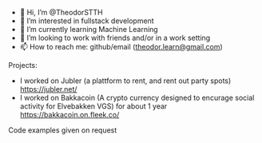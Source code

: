 - 👋 Hi, I’m @TheodorSTTH
- 👀 I’m interested in fullstack development
- 🌱 I’m currently learning Machine Learning
- 💞️ I’m looking to work with friends and/or in a work setting
- 📫 How to reach me: github/email (theodor.learn@gmail.com)

Projects:
- I worked on Jubler (a plattform to rent, and rent out party spots) https://jubler.net/
- I worked on Bakkacoin (A crypto currency designed to encurage social activity for Elvebakken VGS) for about 1 year https://bakkacoin.on.fleek.co/

Code examples given on request
<!---
TheodorSTTH/TheodorSTTH is a ✨ special ✨ repository because its `README.md` (this file) appears on your GitHub profile.
You can click the Preview link to take a look at your changes.
--->
